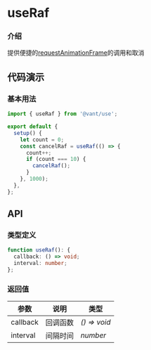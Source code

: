 # useRaf

### 介绍

提供便捷的[requestAnimationFrame](https://developer.mozilla.org/zh-CN/docs/Web/API/window/requestAnimationFrame)的调用和取消

## 代码演示

### 基本用法

```js
import { useRaf } from '@vant/use';

export default {
  setup() {
    let count = 0;
    const cancelRaf = useRaf(() => {
      count++;
      if (count === 10) {
        cancelRaf();
      }
    }, 1000);
  },
};
```

## API

### 类型定义

```ts
function useRaf(): {
  callback: () => void;
  interval: number;
};
```

### 返回值

| 参数     | 说明     | 类型         |
| -------- | -------- | ------------ |
| callback | 回调函数 | _() => void_ |
| interval | 间隔时间 | _number_     |
